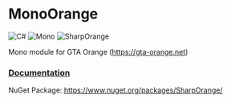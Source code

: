 # MonoOrange
![C#](http://i.imgur.com/uVQl3aG.png)
![Mono](http://i.imgur.com/vEh6rHr.png)
![SharpOrange](http://i.imgur.com/qF4DQKg.png)

Mono module for GTA Orange (https://gta-orange.net)

### [Documentation](https://gta-orange.net/api/CSharp/)

NuGet Package: https://www.nuget.org/packages/SharpOrange/
